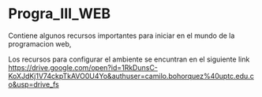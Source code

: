 # Progra_III_WEB
Contiene algunos recursos importantes para iniciar en el mundo de la programacion web,


Los recursos para configurar el ambiente se encuntran en el siguiente link
https://drive.google.com/open?id=1RkDunsC-KoXJdKj1V74ckpTkAVO0U4Yo&authuser=camilo.bohorquez%40uptc.edu.co&usp=drive_fs

